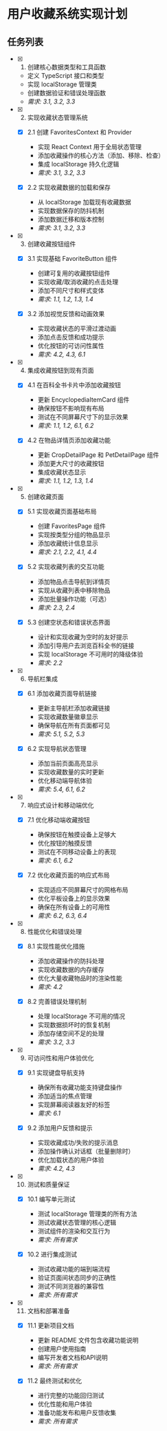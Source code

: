 # 用户收藏系统实现计划

## 任务列表

- [x] 1. 创建核心数据类型和工具函数
  - 定义 TypeScript 接口和类型
  - 实现 localStorage 管理类
  - 创建数据验证和错误处理函数
  - _需求: 3.1, 3.2, 3.3_

- [x] 2. 实现收藏状态管理系统
  - [x] 2.1 创建 FavoritesContext 和 Provider
    - 实现 React Context 用于全局状态管理
    - 添加收藏操作的核心方法（添加、移除、检查）
    - 集成 localStorage 持久化逻辑
    - _需求: 3.1, 3.2, 3.3_

  - [x] 2.2 实现收藏数据的加载和保存
    - 从 localStorage 加载现有收藏数据
    - 实现数据保存的防抖机制
    - 添加数据迁移和版本控制
    - _需求: 3.1, 3.2, 3.3_

- [x] 3. 创建收藏按钮组件
  - [x] 3.1 实现基础 FavoriteButton 组件
    - 创建可复用的收藏按钮组件
    - 实现收藏/取消收藏的点击处理
    - 添加不同尺寸和样式变体
    - _需求: 1.1, 1.2, 1.3, 1.4_

  - [x] 3.2 添加视觉反馈和动画效果
    - 实现收藏状态的平滑过渡动画
    - 添加点击反馈和成功提示
    - 优化按钮的可访问性属性
    - _需求: 4.2, 4.3, 6.1_

- [x] 4. 集成收藏按钮到现有页面
  - [x] 4.1 在百科全书卡片中添加收藏按钮
    - 更新 EncyclopediaItemCard 组件
    - 确保按钮不影响现有布局
    - 测试在不同屏幕尺寸下的显示效果
    - _需求: 1.1, 1.2, 6.1, 6.2_

  - [x] 4.2 在物品详情页添加收藏功能
    - 更新 CropDetailPage 和 PetDetailPage 组件
    - 添加更大尺寸的收藏按钮
    - 集成收藏状态显示
    - _需求: 1.1, 1.2, 1.3, 1.4_

- [x] 5. 创建收藏页面
  - [x] 5.1 实现收藏页面基础布局
    - 创建 FavoritesPage 组件
    - 实现按类型分组的物品显示
    - 添加收藏统计信息显示
    - _需求: 2.1, 2.2, 4.1, 4.4_

  - [x] 5.2 实现收藏列表的交互功能
    - 添加物品点击导航到详情页
    - 实现从收藏列表中移除物品
    - 添加批量操作功能（可选）
    - _需求: 2.3, 2.4_

  - [x] 5.3 创建空状态和错误状态界面
    - 设计和实现收藏为空时的友好提示
    - 添加引导用户去浏览百科全书的链接
    - 实现 localStorage 不可用时的降级体验
    - _需求: 2.2_

- [x] 6. 导航栏集成
  - [x] 6.1 添加收藏页面导航链接
    - 更新主导航栏添加收藏链接
    - 实现收藏数量徽章显示
    - 确保导航在所有页面都可见
    - _需求: 5.1, 5.2, 5.3_

  - [x] 6.2 实现导航状态管理
    - 添加当前页面高亮显示
    - 实现收藏数量的实时更新
    - 优化移动端导航体验
    - _需求: 5.4, 6.1, 6.2_

- [x] 7. 响应式设计和移动端优化
  - [x] 7.1 优化移动端收藏按钮
    - 确保按钮在触摸设备上足够大
    - 优化按钮的触摸反馈
    - 测试在不同移动设备上的表现
    - _需求: 6.1, 6.2_

  - [x] 7.2 优化收藏页面的响应式布局
    - 实现适应不同屏幕尺寸的网格布局
    - 优化平板设备上的显示效果
    - 确保在所有设备上的可用性
    - _需求: 6.2, 6.3, 6.4_

- [x] 8. 性能优化和错误处理
  - [x] 8.1 实现性能优化措施
    - 添加收藏操作的防抖处理
    - 实现收藏数据的内存缓存
    - 优化大量收藏物品时的渲染性能
    - _需求: 4.2_

  - [x] 8.2 完善错误处理机制
    - 处理 localStorage 不可用的情况
    - 实现数据损坏时的恢复机制
    - 添加存储空间不足的处理
    - _需求: 3.2, 3.3_

- [x] 9. 可访问性和用户体验优化
  - [x] 9.1 实现键盘导航支持
    - 确保所有收藏功能支持键盘操作
    - 添加适当的焦点管理
    - 实现屏幕阅读器友好的标签
    - _需求: 6.1_

  - [x] 9.2 添加用户反馈和提示
    - 实现收藏成功/失败的提示消息
    - 添加操作确认对话框（批量删除时）
    - 优化加载状态的用户体验
    - _需求: 4.2, 4.3_

- [x] 10. 测试和质量保证
  - [x] 10.1 编写单元测试
    - 测试 localStorage 管理类的所有方法
    - 测试收藏状态管理的核心逻辑
    - 测试组件的渲染和交互行为
    - _需求: 所有需求_

  - [x] 10.2 进行集成测试
    - 测试收藏功能的端到端流程
    - 验证页面间状态同步的正确性
    - 测试不同浏览器的兼容性
    - _需求: 所有需求_

- [x] 11. 文档和部署准备
  - [x] 11.1 更新项目文档
    - 更新 README 文件包含收藏功能说明
    - 创建用户使用指南
    - 编写开发者文档和API说明
    - _需求: 所有需求_

  - [x] 11.2 最终测试和优化
    - 进行完整的功能回归测试
    - 优化性能和用户体验
    - 准备功能发布和用户反馈收集
    - _需求: 所有需求_